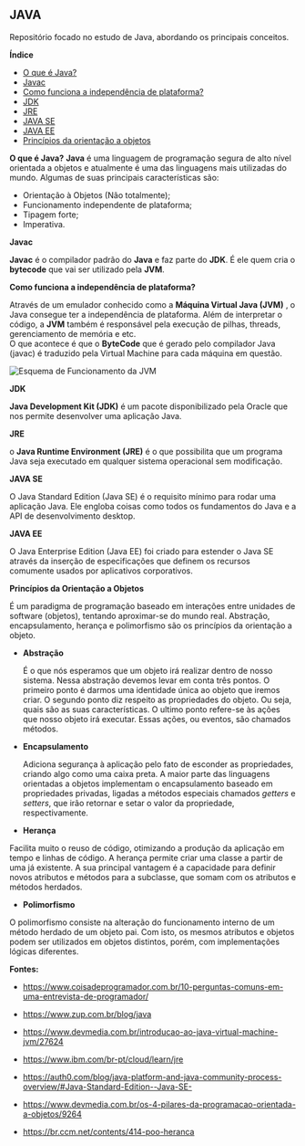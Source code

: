 

## **JAVA**

Repositório focado no estudo de Java, abordando os principais conceitos. 

**Índice** 

 - [O que é Java?](#what-is-java)
 - [Javac](#what-is-javac)
 - [Como funciona a independência de plataforma?](#independence)
 - [JDK](#jdk)
 - [JRE](#jre)
 - [JAVA SE](#javase)
 - [JAVA EE](#javaee)
 - [Princípios da orientação a objetos](#oo)


**<a name="what-is-java"></a>O que é Java?**
**Java** é uma linguagem de programação segura de alto nível orientada a objetos e atualmente é uma das linguagens mais utilizadas do mundo. 
Algumas de suas principais características são:

 - Orientação à Objetos (Não totalmente);
 - Funcionamento independente de plataforma;
 - Tipagem forte;
 - Imperativa.

**<a name="what-is-javac"></a>Javac**

**Javac** é o compilador padrão do **Java** e faz parte do **JDK**. É ele quem cria o **bytecode** que vai ser utilizado pela **JVM**.

**<a name="independence"></a>Como funciona a independência de plataforma?**

Através de um emulador conhecido como a **Máquina Virtual Java (JVM)** , o Java consegue ter a independência de plataforma. 
Além de interpretar o código, a **JVM** também é responsável pela execução de pilhas, threads, gerenciamento de memória e etc.  
O que acontece é que o **ByteCode** que é gerado pelo compilador Java (javac) é traduzido pela Virtual Machine para cada máquina em questão. 

![Esquema de Funcionamento da JVM](https://arquivo.devmedia.com.br/artigos/Allan_Romanato/JavaVirtualMachine/JavaVirtualMachine2.jpg)

 **<a name="jdk"></a> JDK**
 
**Java Development Kit (JDK)** é um pacote disponibilizado pela Oracle que nos permite desenvolver uma aplicação Java.

**<a name="jre"></a> JRE**

o **Java Runtime Environment (JRE)** é o que possibilita que um programa Java seja executado em qualquer sistema operacional sem modificação.

**<a name="javase"></a>JAVA SE**

O Java Standard Edition (Java SE) é o requisito mínimo para rodar uma aplicação Java. Ele engloba coisas como todos os fundamentos do Java e a API de desenvolvimento desktop.

**<a name="javaee"></a>JAVA EE**

O Java Enterprise Edition (Java EE) foi criado para estender o Java SE através da inserção de especificações que definem  os recursos comumente usados ​​por aplicativos corporativos.

**<a name="oo"></a>Princípios da Orientação a Objetos**

É um paradigma de programação baseado em interações entre unidades de software (objetos), tentando aproximar-se do mundo real. Abstração, encapsulamento, herança e polimorfismo são os princípios da orientação a objeto.
 
 - **Abstração**
 
	 É o que nós esperamos que um objeto irá realizar dentro de nosso sistema. Nessa abstração devemos levar em conta três pontos.
	 O primeiro ponto é darmos uma identidade única ao objeto que iremos criar. 
	 O segundo ponto diz respeito as propriedades do objeto. Ou seja, quais são as suas características.
	 O ultimo ponto refere-se às ações que nosso objeto irá executar. Essas ações, ou eventos, são chamados métodos.
 - **Encapsulamento**
 
	 Adiciona segurança à aplicação pelo fato de esconder as propriedades, criando algo como uma caixa preta.
	 A maior parte das linguagens orientadas a objetos implementam o encapsulamento baseado em propriedades privadas, ligadas a métodos especiais chamados _getters_ e _setters_, que irão retornar e setar o valor da propriedade, respectivamente.
	  
 - **Herança**
 
 Facilita muito o reuso de código, otimizando a produção da aplicação em tempo e linhas de código. A herança permite criar uma classe a partir de uma já existente. A sua principal vantagem é a capacidade para definir novos atributos e métodos para a subclasse, que somam com os atributos e métodos herdados.
 
 - **Polimorfismo**
 
 O polimorfismo consiste na alteração do funcionamento interno de um método herdado de um objeto pai. Com isto, os mesmos atributos e objetos podem ser utilizados em objetos distintos, porém, com implementações lógicas diferentes.



**Fontes:**

 - https://www.coisadeprogramador.com.br/10-perguntas-comuns-em-uma-entrevista-de-programador/
  
 - https://www.zup.com.br/blog/java
 - https://www.devmedia.com.br/introducao-ao-java-virtual-machine-jvm/27624
 - https://www.ibm.com/br-pt/cloud/learn/jre
 - https://auth0.com/blog/java-platform-and-java-community-process-overview/#Java-Standard-Edition--Java-SE-
 - https://www.devmedia.com.br/os-4-pilares-da-programacao-orientada-a-objetos/9264
 - https://br.ccm.net/contents/414-poo-heranca
